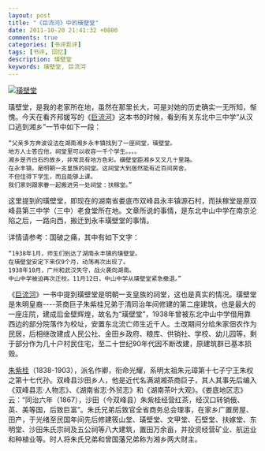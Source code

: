 ```yaml
---
layout: post
title: "《巨流河》中的璜壁堂"
date: 2011-10-20 21:41:32 +0800
comments: true
categories: [书评影评]
tags: [书评, 回忆]
description: 璜壁堂
keywords: 璜壁堂, 巨流河
---
```


<a href="http://imgur.com/fS1H7aW"><img src="http://i.imgur.com/fS1H7aW.jpg" title="璜壁堂" /></a>

璜壁堂，是我的老家所在地，虽然在那里长大，可是对她的历史确实一无所知，惭愧。今天在看齐邦媛写的《[巨流河](http://book.douban.com/subject/4842446/)》这本书的时候，看到有关东北中三中学“从汉口逃到湘乡”一节中如下一段：

    “父亲多方奔波设法在湖南湘乡永丰镇找到了一座祠堂，璜壁堂。
    地方人士答应他，祠堂里可以收容一千个学生。。。。
    湘乡是齐白石的故乡，非常具有地方色彩。磺壁堂距湘乡又又几十里路。
    在永丰镇，是明朝一支皇族的祠堂。这祠堂大到居然能有近百间房舍。
    不但住得下学生，而且能够上课。
    我们家则跟家眷一起搬进另一处祠堂：扶稼堂。”

<!--more-->

这里提到的璜壁堂，即现在的湖南省娄底市双峰县永丰镇源石村，而扶稼堂是原双峰县第三中学（三中）老食堂所在地。文章所说的事情，是东北中山中学在南京沦陷之后，一路向西，搬迁到永丰璜壁堂的事情。

详情请参考：国破之痛，其中有如下文字：

    “1938年1月，师生们到达了湖南永丰镇的璜壁堂。
    在璜壁堂安定下来仅9个月，动荡再次出现了。
    1938年10月，广州和武汉失守，战火袭向湖南。
    中山中学被迫再次迁校。11月12日，中山中学从璜壁堂紧急撤退。”

《[巨流河](http://book.douban.com/subject/4842446/)》一书中提到璜壁堂是明朝一支皇族的祠堂，这也是真实的情况。璜壁堂是朱明皇裔----茶商巨子朱紫桂兄弟于清同治年间修建的第二座建筑，也是最大的一座庄院，建成后金壁辉煌，故名为“璜壁堂”，1938年曾被东北中山中学借用靠西边的部分院落作为校址，安置东北流亡师生近千人。土改期间分给朱家佃农作为民居，后相继改建成人民公社、金田乡政府、粮库、供销社、学校、幼儿园等，剩于部分作为几十户村民住宅，至二十世纪90年代因不断改建，原建筑群已基本损毁。

[朱紫桂](http://baike.baidu.com/view/3703408.htm?fr=aladdin)（1838-1903），派名作卿，衔命光耀，系明太祖朱元璋第十七子宁王朱权之第十七代孙。双峰县沙田乡人，他是近代名满湖湘茶商巨子，其人其事先后编入《双峰县志·人物志》、《湖南省志·外贸志》和《湖南茶叶大观》。《娄底地区志》云：“同治六年（1867），沙田（今双峰县）朱紫桂经营红茶，经汉口转销俄、英、美等国，后致巨富”。朱氏兄弟后致官全省商务总会理事，在家乡广置房屋、田产，于光绪至民国年间先后修建筱山堂、璜壁堂、文甲堂、石壁堂、扶嫁堂、东明堂、沙田朱氏宗祠及五公祠等八大建筑，置田万余亩，并投资经营矿业、航运业和种植业等。时人将朱氏兄弟和曾国藩兄弟称为湘乡两大财主。
